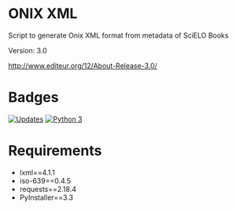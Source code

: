 # ONIX XML
Script to generate Onix XML format from metadata of SciELO Books

Version: 3.0

http://www.editeur.org/12/About-Release-3.0/

# Badges
[![Updates](https://pyup.io/repos/github/scieloorg/onix/shield.svg)](https://pyup.io/repos/github/scieloorg/onix/)
[![Python 3](https://pyup.io/repos/github/scieloorg/onix/python-3-shield.svg)](https://pyup.io/repos/github/scieloorg/onix/)


# Requirements

- lxml==4.1.1
- iso-639==0.4.5
- requests==2.18.4
- PyInstaller==3.3
